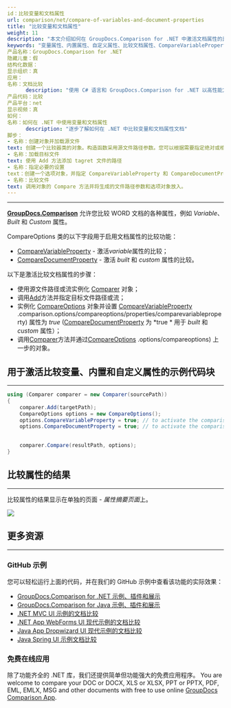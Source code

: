 ```yaml
---
id：比较变量和文档属性
url: comparison/net/compare-of-variables-and-document-properties
title: "比较变量和文档属性"
weight: 11
description: "本文介绍如何在 GroupDocs.Comparison for .NET 中激活文档属性的比较。"
keywords: "变量属性、内置属性、自定义属性、比较文档属性、CompareVariableProperty、CompareDocumentProperty"
产品名称：GroupDocs.Comparison for .NET
隐藏儿童：假
结构化数据：
显示组织：真
应用：
名称：文档比较
      description: "使用 C# 语言和 GroupDocs.Comparison for .NET 以高性能方式本地比较文档"
产品代码：比较
产品平台：net
显示视频：真
如何：
名称：如何在 .NET 中使用变量和文档属性
      description: "逐步了解如何在 .NET 中比较变量和文档属性文档"
脚步：
- 名称：创建对象并加载源文件
text: 创建一个比较器类的对象。构造函数采用源文件路径参数。您可以根据需要指定绝对或相对文件路径。
- 名称：加载目标文件
text: 使用 Add 方法添加 tagret 文件的路径
- 名称：指定必要的设置
text：创建一个选项对象，并指定 CompareVariableProperty 和 CompareDocumentProperty 为真值。
- 名称：比较文件
text: 调用对象的 Compare 方法并将生成的文件路径参数和选项对象放入。
---
```


***

**[GroupDocs.Comparison](https://products.groupdocs.com/comparison/net)** 允许您比较 WORD 文档的各种属性，例如 *Variable*、*Built* 和 *Custom* 属性。

CompareOptions 类的以下字段用于启用文档属性的比较功能：

* [CompareVariableProperty](https://apireference.groupdocs.com/comparison/net/groupdocs.comparison.options/compareoptions/properties/comparevariableproperty) - 激活*variable*属性的比较；
* [CompareDocumentProperty](https://apireference.groupdocs.com/comparison/net/groupdocs.comparison.options/compareoptions/properties/comparedocumentproperty) - 激活 *built* 和 *custom* 属性的比较。

以下是激活比较文档属性的步骤：

* 使用源文件路径或流实例化 [Comparer](https://apireference.groupdocs.com/comparison/net/groupdocs.comparison/comparer) 对象；
* 调用[Add](https://apireference.groupdocs.com/comparison/net/groupdocs.comparison/comparer/methods/add/index)方法并指定目标文件路径或流；
* 实例化 [CompareOptions](https://apireference.groupdocs.com/comparison/net/groupdocs.comparison.options/compareoptions) 对象并设置 [CompareVariableProperty](https://apireference.groupdocs.com/comparison/net/groupdocs) .comparison.options/compareoptions/properties/comparevariableproperty) 属性为 *true* ([CompareDocumentProperty](https://apireference.groupdocs.com/comparison/net/groupdocs.comparison.options/compareoptions/properties/comparedocumentproperty) 为 *true * 用于 *built* 和 *custom* 属性）；
* 调用[Comparer](https://apireference.groupdocs.com/comparison/net/groupdocs.comparison/comparer)方法并通过[CompareOptions](https://apireference.groupdocs.com/comparison/net/groupdocs.comparison) .options/compareoptions) 上一步的对象。

## 用于激活比较变量、内置和自定义属性的示例代码块

---

```csharp
using (Comparer comparer = new Comparer(sourcePath))
{
    comparer.Add(targetPath);
    CompareOptions options = new CompareOptions();
    options.CompareVariableProperty = true; // to activate the comparison of variable properties
    options.CompareDocumentProperty = true; // to activate the comparison of built and custom properties
     

    comparer.Compare(resultPath, options);
}
```

## 比较属性的结果

---

比较属性的结果显示在单独的页面 - *属性摘要页面*上。

![](comparison/net/images/properties-summary-page.png)

## 更多资源

---

### GitHub 示例
您可以轻松运行上面的代码，并在我们的 GitHub 示例中查看该功能的实际效果：
* [GroupDocs.Comparison for .NET 示例、插件和展示](https://github.com/groupdocs-comparison/GroupDocs.Comparison-for-.NET)
* [GroupDocs.Comparison for Java 示例、插件和展示](https://github.com/groupdocs-comparison/GroupDocs.Comparison-for-Java)
* [.NET MVC UI 示例的文档比较](https://github.com/groupdocs-comparison/GroupDocs.Comparison-for-.NET-MVC)
* [.NET App WebForms UI 现代示例的文档比较](https://github.com/groupdocs-comparison/GroupDocs.Comparison-for-.NET-WebForms)
* [Java App Dropwizard UI 现代示例的文档比较](https://github.com/groupdocs-comparison/GroupDocs.Comparison-for-Java-Dropwizard)
* [Java Spring UI 示例文档比较](https://github.com/groupdocs-comparison/GroupDocs.Comparison-for-Java-Spring)
    

### 免费在线应用
除了功能齐全的 .NET 库，我们还提供简单但功能强大的免费应用程序。
You are welcome to compare your DOC or DOCX, XLS or XLSX, PPT or PPTX, PDF, EML, EMLX, MSG and other documents with free to use online [GroupDocs Comparison App](https://products.groupdocs.app/comparison).
